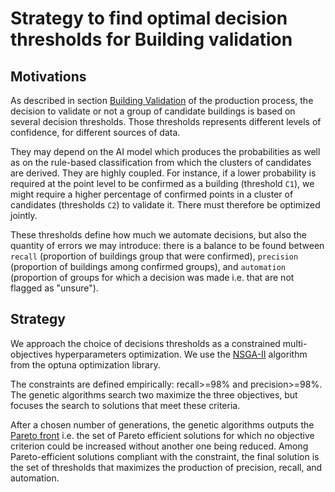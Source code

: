 # Strategy to find optimal decision thresholds for Building validation

## Motivations

As described in section [Building Validation](background/production_process.md) of the production process, the decision to validate or not a group of candidate buildings is based on several decision thresholds. Those thresholds represents different levels of confidence, for different sources of data. 

They may depend on the AI model which produces the probabilities as well as on the rule-based classification from which the clusters of candidates are derived. They are highly coupled. For instance, if a lower probability is required at the point level to be confirmed as a building (threshold `C1`), we might require a higher percentage of confirmed points in a cluster of candidates (thresholds `C2`) to validate it. There must therefore be optimized jointly. 

These thresholds define how much we automate decisions, but also the quantity of errors we may introduce: there is a balance to be found between `recall` (proportion of buildings group that were confirmed), `precision` (proportion of buildings among confirmed groups), and `automation` (proportion of groups for which a decision was made i.e. that are not flagged as "unsure"). 

## Strategy

We approach the choice of decisions thresholds as a constrained multi-objectives hyperparameters optimization.
We use the [NSGA-II](https://optuna.readthedocs.io/en/stable/reference/generated/optuna.samplers.NSGAIISampler.html#optuna.samplers.NSGAIISampler) algorithm from the optuna optimization library.

The constraints are defined empirically: recall>=98% and precision>=98%. The genetic algorithms search two maximize the three objectives, but focuses the search to solutions that meet these criteria.

After a chosen number of generations, the genetic algorithms outputs the [Pareto front](https://en.wikipedia.org/wiki/Pareto_front) i.e. the set of Pareto efficient solutions for which no objective criterion could be increased without another one being reduced. Among Pareto-efficient solutions compliant with the constraint, the final solution is the set of thresholds that maximizes the production of precision, recall, and automation.